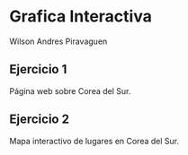 # Grafica Interactiva

Wilson Andres Piravaguen

## Ejercicio 1

Página web sobre Corea del Sur.

## Ejercicio 2

Mapa interactivo de lugares en Corea del Sur.